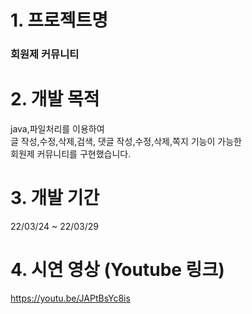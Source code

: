 # 1. 프로젝트명

### 회원제 커뮤니티

# 2. 개발 목적
java,파일처리를 이용하여<br>
글 작성,수정,삭제,검색, 댓글 작성,수정,삭제,쪽지 기능이 가능한<br>
회원제 커뮤니티를 구현했습니다.

# 3. 개발 기간
22/03/24 ~ 22/03/29

# 4. 시연 영상 (Youtube 링크)
https://youtu.be/JAPtBsYc8is
